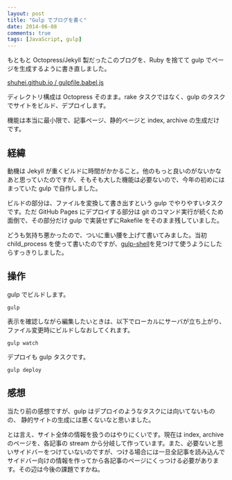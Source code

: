 ```yaml
---
layout: post
title: "Gulp でブログを書く"
date: 2014-06-08
comments: true
tags: [JavaScript, gulp]
---
```


もともと Octopress/Jekyll 製だったこのブログを、Ruby を捨てて gulp でページを生成するように書き直しました。

[shuhei.github.io / gulpfile.babel.js](https://github.com/shuhei/shuhei.github.com/blob/source/gulpfile.babel.js)

ディレクトリ構成は Octopress そのまま。rake タスクではなく、gulp のタスクでサイトをビルド、デプロイします。

機能は本当に最小限で、記事ページ、静的ページと index, archive の生成だけです。

## 経緯

動機は Jekyll が重くビルドに時間がかかること。他のもっと良いのがないかなあと思っていたのですが、そもそも大した機能は必要ないので、今年の初めにはまっていた gulp で自作しました。

ビルドの部分は、ファイルを変換して書き出すという gulp でやりやすいタスクです。ただ GitHub Pages にデプロイする部分は git のコマンド実行が続くため面倒で、その部分だけ gulp で実装せずにRakefile をそのまま残していました。

どうも気持ち悪かったので、ついに重い腰を上げて書いてみました。当初 child_process を使って書いたのですが、[gulp-shell](https://github.com/sun-zheng-an/gulp-shell)を見つけて使うようにしたらすっきりしました。

## 操作

gulp でビルドします。

```shell
gulp
```

表示を確認しながら編集したいときは、以下でローカルにサーバが立ち上がり、ファイル変更時にビルドしなおしてくれます。

```shell
gulp watch
```

デプロイも gulp タスクです。

```shell
gulp deploy
```

## 感想

当たり前の感想ですが、gulp はデプロイのようなタスクには向いてないものの、 静的サイトの生成には悪くないなと思いました。

とは言え、サイト全体の情報を扱うのはやりにくいです。現在は index, archive のページを、各記事の stream から分岐して作っています。また、必要ないと思いサイドバーをつけていないのですが、つける場合には一旦全記事を読み込んでサイドバー向けの情報を作ってから各記事のページにくっつける必要があります。その辺は今後の課題ですかね。
